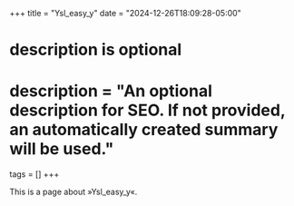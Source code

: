 +++
title = "Ysl_easy_y"
date = "2024-12-26T18:09:28-05:00"

#
# description is optional
#
# description = "An optional description for SEO. If not provided, an automatically created summary will be used."

tags = []
+++

This is a page about »Ysl_easy_y«.
